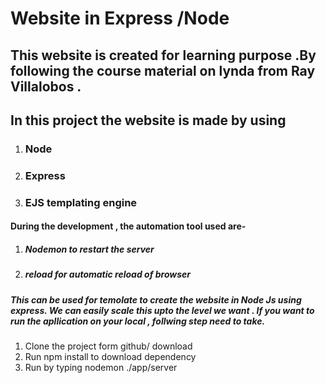 # Website in Express /Node 

## This website is created for learning purpose .By following the course material on lynda from Ray Villalobos . 
## In this project the website is made by using 
1. ### Node 
2. ### Express 
3. ### EJS templating engine 

#### During the development , the automation tool used are-  
1. ##### Nodemon to restart the server 
2. ##### reload for automatic reload of browser 

##### This can be used for temolate to create the website in Node Js using express. We can easily scale this upto the level we want . If you want to run the apllication on your local , follwing step need to take.
1. Clone the project form github/ download 
2. Run npm install to download dependency 
3. Run by typing nodemon ./app/server
